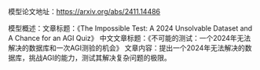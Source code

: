 模型论文地址：https://arxiv.org/abs/2411.14486

模型概述：文章标题：《The Impossible Test: A 2024 Unsolvable Dataset and A Chance for an AGI Quiz》
中文文章标题：《不可能的测试：一个2024年无法解决的数据库和一次AGI测验的机会》
文章内容：提出一个2024年无法解决的数据库，挑战AGI的能力，测试其解决复杂问题的极限。
